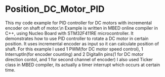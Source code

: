 # Position_DC_Motor_PID
 This my code example for PID controller for DC motors with incremental encoder on shaft of motor.\n
 Example is written in MBED online compiler in C++, using Nucleo Board with STM32F411RE microcontroller.
 It demonstrates how to use PID controller to rotate a DC motor in certain position.
 It uses incremental encoder as input so it can calculate position of shaft.
 For this example I used 1 PWM(for DC motor speed control), 1 InterruptIn(for encoder counting)
 and 2 DigitalIn pins(1 for DC motor direction contol, and 1 for second channel of encoder)
 I also used Ticker class in MBED compiler, its actually a timer interrupt which occurs at certain time.

